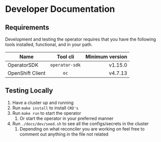 # Developer Documentation

## Requirements

Development and testing the operator requires that you have the following tools installed,
functional, and in your path.

| Name             | Tool cli          | Minimum version |
|----------------- |:-----------------:| ---------------:|
| OperatorSDK      | `operator-sdk`    | v1.15.0         |
| OpenShift Client | `oc`              | v4.7.13         |


## Testing Locally
1. Have a cluster up and running
2. Run `make install` to install `CRD's`
3. Run `make run` to start the operator
   1. Or start the operator in your preferred manner
4. Run `./docs/dev/seed.sh` to see all the configs/secrets in the cluster
   1. Depending on what reconciler you are working on feel free to comment out anything in the file not related